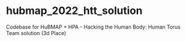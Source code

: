 # hubmap_2022_htt_solution
Codebase for HuBMAP + HPA - Hacking the Human Body: Human Torus Team solution (3d Place) 
